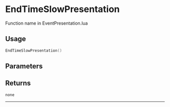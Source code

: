 # EndTimeSlowPresentation
Function name in EventPresentation.lua
## Usage
```lua
EndTimeSlowPresentation()
```
## Parameters

## Returns
`none`

---